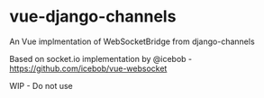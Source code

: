 # vue-django-channels
An Vue implmentation of WebSocketBridge from django-channels

Based on socket.io implementation by @icebob - https://github.com/icebob/vue-websocket

WIP - Do not use